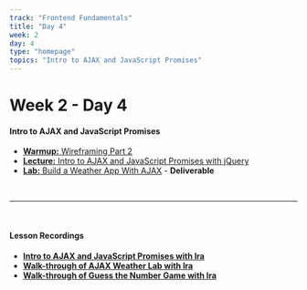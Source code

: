 ```yaml
---
track: "Frontend Fundamentals"
title: "Day 4"
week: 2
day: 4
type: "homepage"
topics: "Intro to AJAX and JavaScript Promises"
---
```



# Week 2 - Day 4

#### Intro to AJAX and JavaScript Promises

- [**Warmup:** Wireframing Part 2](/frontend-fundamentals/week-2/day-4/lecture-materials/wireframing-part-2/)
- [**Lecture:** Intro to AJAX and JavaScript Promises with jQuery](https://generalassembly.zoom.us/rec/share/IeCXch0vVouisU10-8BjLUrD_I4iJcmaWfAAPRqk7sVbKkHAlRbAGRdL-8ScQPvS.YkqMWT6H2PrAOQ-6?startTime=1603398767000)
- [**Lab:** Build a Weather App With AJAX](/frontend-fundamentals/week-2/day-4/labs/build-a-weather-app-with-ajax/) - **Deliverable**



<br>
<hr>
<br>



#### Lesson Recordings

- [**Intro to AJAX and JavaScript Promises with Ira**](https://generalassembly.zoom.us/rec/share/IeCXch0vVouisU10-8BjLUrD_I4iJcmaWfAAPRqk7sVbKkHAlRbAGRdL-8ScQPvS.YkqMWT6H2PrAOQ-6?startTime=1603379570000)
- [**Walk-through of AJAX Weather Lab with Ira**](https://generalassembly.zoom.us/rec/play/33L3xphbvdw5el8b3XbSdFJxyXZfQfPmznuLSeXd78yWPUcc9MjRuqgrej4XEWPS7jOpFR_ZSvz2USuP.CZdmx0kIO2q1R2Lf?autoplay=true&startTime=1603398767000)
- [**Walk-through of Guess the Number Game with Ira**](https://generalassembly.zoom.us/rec/play/AVLZQnkRisdYPs2aInd0Mf8oYKiExo8CWH7ZBkVeine1rqm7uCzr6zch9mIz8MYP8Pj1M23tJC3Z1Y8P.FlQlWJf_l3JWGbTv?autoplay=true&startTime=1603402386000)

